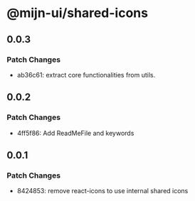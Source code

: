 # @mijn-ui/shared-icons

## 0.0.3

### Patch Changes

- ab36c61: extract core functionalities from utils.

## 0.0.2

### Patch Changes

- 4ff5f86: Add ReadMeFile and keywords

## 0.0.1

### Patch Changes

- 8424853: remove react-icons to use internal shared icons

